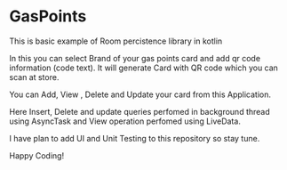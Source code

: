 # GasPoints

This is basic example of Room percistence library in kotlin

In this you can select Brand of your gas points card and add qr code information (code text).
It will generate Card with QR code which you can scan at store.

You can Add, View , Delete and Update your card from this Application.

Here Insert, Delete and update queries perfomed in background thread using AsyncTask and View operation perfomed using LiveData.

I have plan to add UI and Unit Testing to this repository so stay tune.

Happy Coding! 
